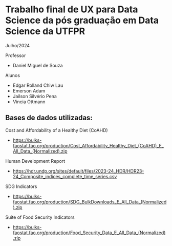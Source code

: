 # Trabalho final de UX para Data Science da pós graduação em Data Science da UTFPR

Julho/2024

Professor
* Daniel Miguel de Souza

Alunos
* Edgar Rolland Chiw Lau
* Emerson Adam
* Jailson Silvério Pena
* Vincia Ottmann

## Bases de dados utilizadas:

Cost and Affordability of a Healthy Diet (CoAHD)
* https://bulks-faostat.fao.org/production/Cost_Affordability_Healthy_Diet_(CoAHD)_E_All_Data_(Normalized).zip

Human Development Report
* https://hdr.undp.org/sites/default/files/2023-24_HDR/HDR23-24_Composite_indices_complete_time_series.csv

SDG Indicators
* https://bulks-faostat.fao.org/production/SDG_BulkDownloads_E_All_Data_(Normalized).zip

Suite of Food Security Indicators
* https://bulks-faostat.fao.org/production/Food_Security_Data_E_All_Data_(Normalized).zip
